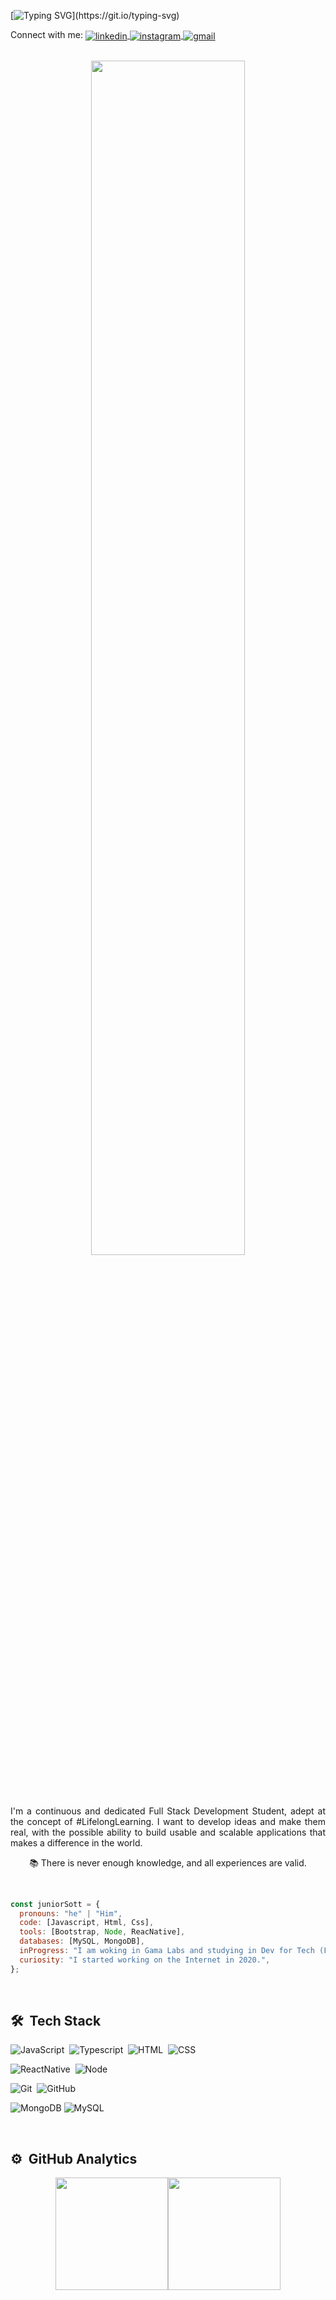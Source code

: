 [![Typing SVG](https://readme-typing-svg.herokuapp.com?size=25&color=FF0F4A&center=true&vCenter=true&lines=Hi+there!+My+name+is+Junior!;Welcome+to+my+GitHub+profile;Nice+to+meet+you!)](https://git.io/typing-svg)

<p align="left">
  Connect with me:
  <a href="https://www.linkedin.com/in/junior-sott-0882051a9/?locale=en_US" target="_blank">
    <img align="center" src="https://img.shields.io/badge/-juniorsott-05122A?style=flat&logo=linkedin" alt="linkedin"/>
  </a>
  <a href="https://www.instagram.com/juniorsott/" target="_blank">
    <img align="center" src="https://img.shields.io/badge/-juniorsott-05122A?style=flat&logo=instagram" alt="instagram"/>
  </a>

  <a href="mailto:sottjr@gmail.com" target="_blank">
    <img align="center" src="https://img.shields.io/badge/-sottjr-05122A?style=flat&logo=gmail" alt="gmail"/> 
  </a>
</p>

<br>

<div align="center">

  <img width="70%" height="70%" src="https://camo.githubusercontent.com/fa73289736064aba480d0708da37d7aa183a8c3e2bcc2f58c54285a3bbbeecc1/68747470733a2f2f7777772e61616c7068612e6e65742f77702d636f6e74656e742f75706c6f6164732f323032302f31322f66756c6c2d737461636b2d646576656c6f706d656e742e676966"/>

  <br><br>
  
<p align="justify">
  I'm a continuous and dedicated Full Stack Development Student, adept at the concept of #LifelongLearning.
I want to develop ideas and make them real, with the possible ability to build usable and scalable applications that makes a difference in the world.
  </p>
 

📚 There is never enough knowledge, and all experiences are valid.
</div>

  <br>

```javascript
const juniorSott = {
  pronouns: "he" | "Him",
  code: [Javascript, Html, Css],
  tools: [Bootstrap, Node, ReacNative],
  databases: [MySQL, MongoDB],
  inProgress: "I am woking in Gama Labs and studying in Dev for Tech (FullStack Program).",
  curiosity: "I started working on the Internet in 2020.",
};
```

  <br>

## 🛠 &nbsp;Tech Stack

![JavaScript](https://img.shields.io/badge/-JavaScript-05122A?style=flat&logo=javascript)&nbsp;
![Typescript](https://img.shields.io/badge/-Typescript-05122A?style=flat&logo=typescript)&nbsp;
![HTML](https://img.shields.io/badge/-HTML-05122A?style=flat&logo=HTML5)&nbsp;
![CSS](https://img.shields.io/badge/-CSS-05122A?style=flat&logo=CSS3&logoColor=1572B6)&nbsp;




![ReactNative](https://img.shields.io/badge/-ReactNative-05122A?style=flat&logo=react)&nbsp;
![Node](https://img.shields.io/badge/-Node-05122A?style=flat&logo=node.js)&nbsp;


![Git](https://img.shields.io/badge/-Git-05122A?style=flat&logo=git)&nbsp;
![GitHub](https://img.shields.io/badge/-GitHub-05122A?style=flat&logo=github)&nbsp;

![MongoDB](https://img.shields.io/badge/-MongoDB-05122A?style=flat&logo=mongodb)
![MySQL](https://img.shields.io/badge/-MySQL-05122A?style=flat&logo=mysql)

<br>

## ⚙️ &nbsp;GitHub Analytics

<div align="center">
  <a href="https://github.com/acn3to">
  <img height="180em" src="https://github-readme-stats.vercel.app/api?username=sottjr&show_icons=true&theme=midnight-purple&include_all_commits=true&count_private=true"/><img height="180em" src="https://github-readme-stats.vercel.app/api/top-langs/?username=sottjr&layout=compact&langs_count=7&theme=midnight-purple"/>
</div>
